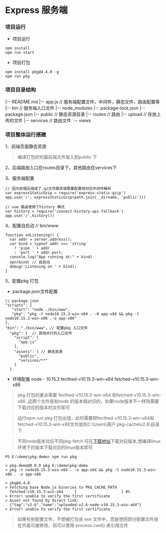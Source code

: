 # Express 服务端

### 项目运行
- 项目运行
```
npm install
npm run start
```
- 项目打包
```
npm install pkg@4.4.0 -g
npm run pkg 
```

### 项目目录结构

|-- README.md
|-- app.js       // 服务端配置文件，中间件，静态文件，路由配置等
|-- bin          // 服务端入口文件
|-- node_modules
|-- package-lock.json
|-- package.json
|-- public        // 静态资源目录
|-- routes        // 路由
|-- upload        // 存放上传的文件
|-- services      // 路由文件
`-- views

### 项目整体运行搭建

1、前端页面静态资源
   > 编译打包好的最前端文件放入到public 下

2、后端路由入口在routes目录下，其他路由在services下

3、服务端配置
```
// 因为前端压缩成了.gz文件服务端需要配置相对应中间件解析
var expressStaticGzip = require('express-static-gzip')
app.use('/', expressStaticGzip(path.join(__dirname, 'public'))) 

// vue 路由使用了history 模式
var history = require('connect-history-api-fallback')
app.use('/',history())
```
4、配置自启动
// bin/www
```
function onListening() {
  var addr = server.address();
  var bind = typeof addr === 'string'
    ? 'pipe ' + addr
    : 'port ' + addr.port;
  console.log("App running at:" + bind)
  opn(bind) // 自启动
  debug('Listening on ' + bind);
}
```
5、配置pkg 打包
- package.json文件配置
```
\\ package.json
"scripts": {
   "start": "node ./bin/www",
   "pkg": "pkg -t node10.15.3-win-x64 . -0 app-x64 && pkg -t node10.15.3-win-x86 .-o app-x86"
},
"bin": "./bin/www", // 配置pkg 入口文件
  "pkg": {  // 其他并行的入口文件
    "script": [
      "app.js"
    ],
    "assets": [ // 静态资源
      "public",
      "services/**"
    ]
  }
```

- 环境配置
node - 10.15.3
fecthed-v10.15.3-win-x64
fetched-v10.15.3-win-x86
>pkg 打包的重点需要 fecthed-v10.15.3-win-x64 和fetched-v10.15.3-win-x86 ,这两个文件是和node 的版本相对应的，如果node版本不一样则需要下载对应的版本的文件即可

>运行npm run pkg 打包出错，此时需要把fecthed-v10.15.3-win-x64和
fetched-v10.15.3-win-x86文件放到C:\Users\用户\.pkg-cache\v2.6\目录下

> 不同node版本对应不同pkg-fetch 可在[下载地址](https://github.com/vercel/pkg-fetch/releases)下载对应版本,想编译linux环境下的版本下载对应的linux版本即可
```
PS E:\demo\pkg-demo> npm run pkg

> pkg-demo@0.0.0 pkg E:\demo\pkg-demo
> pkg -t node10.15.3-win-x64 . -o app-x64 && pkg -t node10.15.3-win-x86 . -o app-x86

> pkg@4.4.0
> Fetching base Node.js binaries to PKG_CACHE_PATH
  fetched-v10.15.3-win-x64     [                    ] 0%
> Error! unable to verify the first certificate
> Asset not found by direct link:
  {"tag":"v2.6","name":"uploaded-v2.6-node-v10.15.3-win-x64"}
> Error! unable to verify the first certificate
```
>如果有些配置文件，不想被打包进 exe 文件中，而是想把部分配置文件放在外面可被修改，则可以使用 process.cwd() 来引用文件